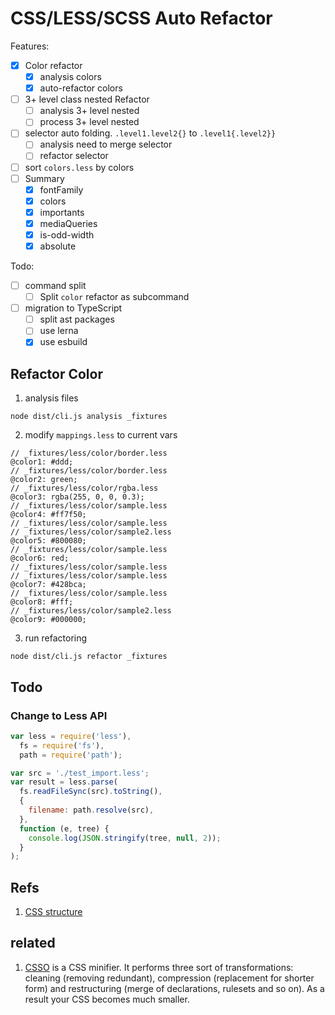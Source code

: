 # CSS/LESS/SCSS Auto Refactor

Features:

- [x] Color refactor
  - [x] analysis colors
  - [x] auto-refactor colors
- [ ] 3+ level class nested Refactor
  - [ ] analysis 3+ level nested
  - [ ] process 3+ level nested
- [ ] selector auto folding. `.level1.level2{}` to `.level1{.level2}}`
  - [ ] analysis need to merge selector
  - [ ] refactor selector
- [ ] sort `colors.less` by colors
- [ ] Summary
  - [x] fontFamily
  - [x] colors
  - [x] importants
  - [x] mediaQueries
  - [x] is-odd-width
  - [x] absolute

Todo:

- [ ] command split
  - [ ] Split `color` refactor as subcommand
- [ ] migration to TypeScript
  - [ ] split ast packages
  - [ ] use lerna
  - [x] use esbuild

## Refactor Color

1. analysis files

```
node dist/cli.js analysis _fixtures
```

2. modify `mappings.less` to current vars

```less
// _fixtures/less/color/border.less
@color1: #ddd;
// _fixtures/less/color/border.less
@color2: green;
// _fixtures/less/color/rgba.less
@color3: rgba(255, 0, 0, 0.3);
// _fixtures/less/color/sample.less
@color4: #ff7f50;
// _fixtures/less/color/sample.less
// _fixtures/less/color/sample2.less
@color5: #800080;
// _fixtures/less/color/sample.less
@color6: red;
// _fixtures/less/color/sample.less
// _fixtures/less/color/sample.less
@color7: #428bca;
// _fixtures/less/color/sample.less
@color8: #fff;
// _fixtures/less/color/sample2.less
@color9: #000000;
```

3. run refactoring

```
node dist/cli.js refactor _fixtures
```

## Todo

### Change to Less API

```javascript
var less = require('less'),
  fs = require('fs'),
  path = require('path');

var src = './test_import.less';
var result = less.parse(
  fs.readFileSync(src).toString(),
  {
    filename: path.resolve(src),
  },
  function (e, tree) {
    console.log(JSON.stringify(tree, null, 2));
  }
);
```

## Refs

1. [CSS structure](https://rscss.io/css-structure.html)

## related

1. [CSSO](https://github.com/css/csso) is a CSS minifier. It performs three sort of transformations: cleaning (removing redundant), compression (replacement for shorter form) and restructuring (merge of declarations, rulesets and so on). As a result your CSS becomes much smaller.
